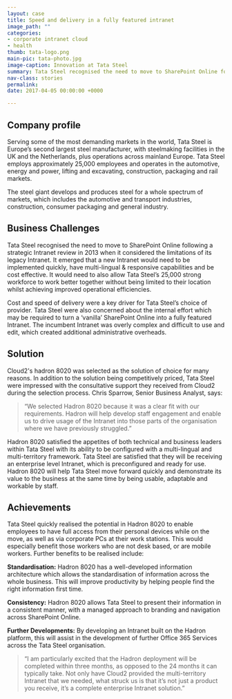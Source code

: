 ```yaml
---
layout: case
title: Speed and delivery in a fully featured intranet
image_path: ""
categories:
- corporate intranet cloud
- health
thumb: tata-logo.png
main-pic: tata-photo.jpg
image-caption: Innovation at Tata Steel
summary: Tata Steel recognised the need to move to SharePoint Online following a strategic Intranet review in 2013 when it considered the limitations of its legacy Intranet.
nav-class: stories
permalink:
date: 2017-04-05 00:00:00 +0000

---
```


## Company profile

Serving some of the most demanding markets in the world, Tata Steel is Europe’s second largest steel manufacturer, with steelmaking facilities in the UK and the Netherlands, plus operations across mainland Europe. Tata Steel employs approximately 25,000 employees and operates in the automotive, energy and power, lifting and excavating, construction, packaging and rail markets.

The steel giant develops and produces steel for a whole spectrum of markets, which includes the automotive and transport industries, construction, consumer packaging and general industry.

## Business Challenges

Tata Steel recognised the need to move to SharePoint Online following a strategic Intranet review in 2013 when it considered the limitations of its legacy Intranet. It emerged that a new Intranet would need to be implemented quickly, have multi-lingual & responsive capabilities and be cost effective. It would need to also allow Tata Steel’s 25,000 strong workforce to work better together without being limited to their location whilst achieving improved operational efficiencies.

Cost and speed of delivery were a key driver for Tata Steel’s choice of provider. Tata Steel were also concerned about the internal effort which may be required to turn a ‘vanilla’ SharePoint Online into a fully featured Intranet. The incumbent Intranet was overly complex and difficult to use and edit, which created additional administrative overheads.

## Solution

Cloud2's hadron 8020 was selected as the solution of choice for many reasons. In addition to the solution being competitively priced, Tata Steel were impressed with the consultative support they received from Cloud2 during the selection process. Chris Sparrow, Senior Business Analyst, says:

> “We selected Hadron 8020 because it was a clear fit with our requirements. Hadron will help develop staff engagement and enable us to drive usage of the Intranet into those parts of the organisation where we have previously struggled.”

Hadron 8020 satisfied the appetites of both technical and business leaders within Tata Steel with its ability to be configured with a multi-lingual and multi-territory framework. Tata Steel are satisfied that they will be receiving an enterprise level Intranet, which is preconfigured and ready for use. Hadron 8020 will help Tata Steel move forward quickly and demonstrate its value to the business at the same time by being usable, adaptable and workable by staff.

## Achievements

Tata Steel quickly realised the potential in Hadron 8020 to enable employees to have full access from their personal devices while on the move, as well as via corporate PCs at their work stations. This would especially benefit those workers who are not desk based, or are mobile workers. Further benefits to be realised include:

**Standardisation:** Hadron 8020 has a well-developed information architecture which allows the standardisation of information across the whole business. This will improve productivity by helping people find the right information first time.

**Consistency:** Hadron 8020 allows Tata Steel to present their information in a consistent manner, with a managed approach to branding and navigation across SharePoint Online.

**Further Developments:** By developing an Intranet built on the Hadron platform, this will assist in the development of further Office 365 Services across the Tata Steel organisation.

> “I am particularly excited that the Hadron deployment will be completed within three months, as opposed to the 24 months it can typically take. Not only have Cloud2 provided the multi-territory Intranet that we needed, what struck us is that it’s not just a product you receive, it’s a complete enterprise Intranet solution.” 